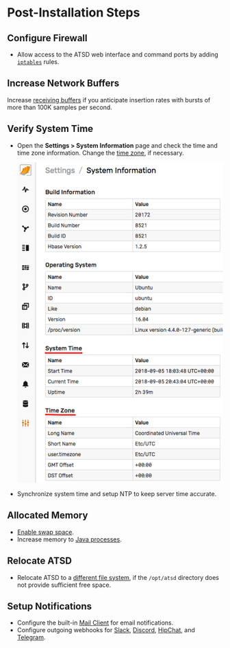 # Post-Installation Steps

## Configure Firewall

* Allow access to the ATSD web interface and command ports by adding [`iptables`](firewall.md) rules.

## Increase Network Buffers

Increase [receiving buffers](../administration/networking-settings.md) if you anticipate insertion rates with bursts of more than 100K samples per second.

## Verify System Time

* Open the **Settings > System Information** page and check the time and time zone information. Change the [time zone](../administration/timezone.md#changing-the-time-zone), if necessary.

  ![](./images/system-info.png)

* Synchronize system time and setup NTP to keep server time accurate.

## Allocated Memory

* [Enable swap space](../administration/swap-space.md).
* Increase memory to [Java processes](../administration/memory-allocation.md).

## Relocate ATSD

* Relocate ATSD to a [different file system](../administration/change-base-directory.md), if the `/opt/atsd` directory does not provide sufficient free space.

## Setup Notifications

* Configure the built-in [Mail Client](../administration/mail-client.md) for email notifications.
* Configure outgoing webhooks for [Slack](../rule-engine/notifications/slack.md), [Discord](../rule-engine/notifications/discord.md), [HipChat](../rule-engine/notifications/hipchat.md), and [Telegram](../rule-engine/notifications/telegram.md).
